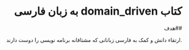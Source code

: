 <h1 dir="rtl">  کتاب domain_driven به زبان فارسی</h1>

<div dir="rtl">

##هدف

.ارتقاء دانش و کمک به فارسی زبانانی که مشتاقانه برنامه نویسی را دوست دارند


</div>